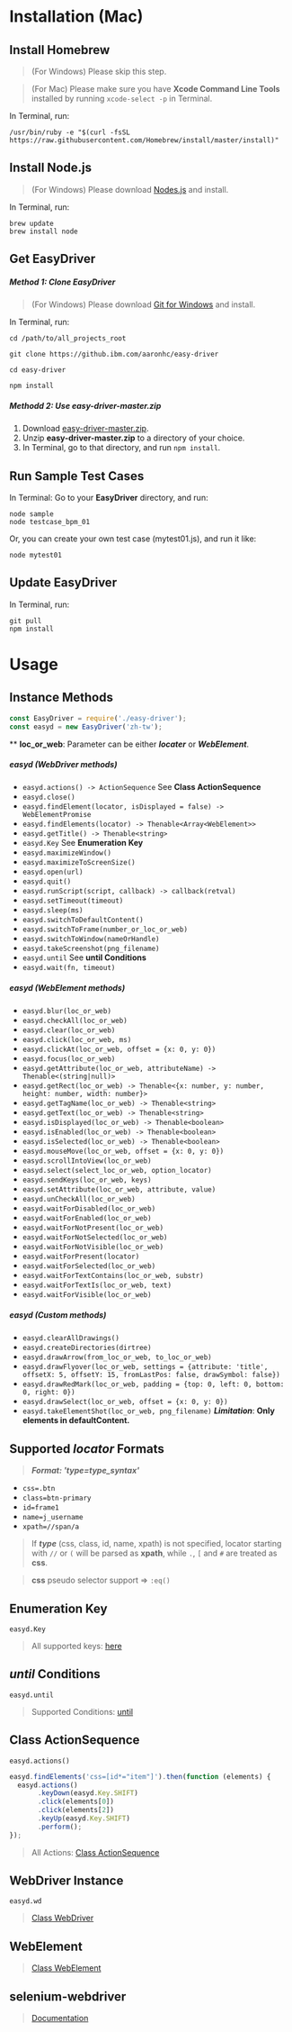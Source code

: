 # Installation (Mac)

## Install Homebrew

> (For Windows) Please skip this step.

> (For Mac) Please make sure you have **Xcode Command Line Tools** installed by running `xcode-select -p` in Terminal.

In Terminal, run:

```shell
/usr/bin/ruby -e "$(curl -fsSL https://raw.githubusercontent.com/Homebrew/install/master/install)"
```

## Install Node.js

> (For Windows) Please download  [Nodes.js](https://nodejs.org/en/download/) and install.

In Terminal, run:

```shell
brew update
brew install node
```

## Get EasyDriver

##### Method 1: Clone EasyDriver
> (For Windows) Please download [Git for Windows](https://git-scm.com/download/win) and install.

In Terminal, run:

```shell
cd /path/to/all_projects_root

git clone https://github.ibm.com/aaronhc/easy-driver

cd easy-driver

npm install
```

##### Methodd 2: Use easy-driver-master.zip

1. Download [easy-driver-master.zip](https://github.ibm.com/aaronhc/easy-driver/archive/master.zip).
2. Unzip **easy-driver-master.zip** to a directory of your choice.
3. In Terminal, go to that directory, and run `npm install`.



## Run Sample Test Cases

In Terminal: Go to your **EasyDriver** directory, and run:

```shell
node sample
node testcase_bpm_01
```

Or, you can create your own test case (mytest01.js), and run it like:

`node mytest01`

## Update EasyDriver

In Terminal, run:

```shell
git pull
npm install
```

# Usage

## Instance Methods

```javascript
const EasyDriver = require('./easy-driver');
const easyd = new EasyDriver('zh-tw');
```

\*\* **loc_or_web**: Parameter can be either ***locater*** or ***WebElement***.

##### easyd (WebDriver methods)
* `easyd.actions() -> ActionSequence` See **Class ActionSequence**
* `easyd.close()`
* `easyd.findElement(locator, isDisplayed = false) -> WebElementPromise`
* `easyd.findElements(locator) -> Thenable<Array<WebElement>>`
* `easyd.getTitle() -> Thenable<string>`
* `easyd.Key`  See **Enumeration Key**
* `easyd.maximizeWindow()`
* `easyd.maximizeToScreenSize()`
* `easyd.open(url)`
* `easyd.quit()`
* `easyd.runScript(script, callback) -> callback(retval)`
* `easyd.setTimeout(timeout)`
* `easyd.sleep(ms)`
* `easyd.switchToDefaultContent()`
* `easyd.switchToFrame(number_or_loc_or_web)`
* `easyd.switchToWindow(nameOrHandle)`
* `easyd.takeScreenshot(png_filename)`
* `easyd.until` See **until Conditions**
* `easyd.wait(fn, timeout)`

##### easyd (WebElement methods)
* `easyd.blur(loc_or_web)`
* `easyd.checkAll(loc_or_web)`
* `easyd.clear(loc_or_web)`
* `easyd.click(loc_or_web, ms)`
* `easyd.clickAt(loc_or_web, offset = {x: 0, y: 0})`
* `easyd.focus(loc_or_web)`
* `easyd.getAttribute(loc_or_web, attributeName) -> Thenable<(string|null)>`
* `easyd.getRect(loc_or_web) -> Thenable<{x: number, y: number, height: number, width: number}>`
* `easyd.getTagName(loc_or_web) -> Thenable<string>`
* `easyd.getText(loc_or_web) -> Thenable<string>`
* `easyd.isDisplayed(loc_or_web) -> Thenable<boolean>`
* `easyd.isEnabled(loc_or_web) -> Thenable<boolean>`
* `easyd.isSelected(loc_or_web) -> Thenable<boolean>`
* `easyd.mouseMove(loc_or_web, offset = {x: 0, y: 0})`
* `easyd.scrollIntoView(loc_or_web)`
* `easyd.select(select_loc_or_web, option_locator)`
* `easyd.sendKeys(loc_or_web, keys)`
* `easyd.setAttribute(loc_or_web, attribute, value)`
* `easyd.unCheckAll(loc_or_web)`
* `easyd.waitForDisabled(loc_or_web)`
* `easyd.waitForEnabled(loc_or_web)`
* `easyd.waitForNotPresent(loc_or_web)`
* `easyd.waitForNotSelected(loc_or_web)`
* `easyd.waitForNotVisible(loc_or_web)`
* `easyd.waitForPresent(locator)`
* `easyd.waitForSelected(loc_or_web)`
* `easyd.waitForTextContains(loc_or_web, substr)`
* `easyd.waitForTextIs(loc_or_web, text)`
* `easyd.waitForVisible(loc_or_web)`

##### easyd (Custom methods)
* `easyd.clearAllDrawings()`
* `easyd.createDirectories(dirtree)`
* `easyd.drawArrow(from_loc_or_web, to_loc_or_web)`
* `easyd.drawFlyover(loc_or_web, settings = {attribute: 'title', offsetX: 5, offsetY: 15, fromLastPos: false, drawSymbol: false})`
* `easyd.drawRedMark(loc_or_web, padding = {top: 0, left: 0, bottom: 0, right: 0})`
* `easyd.drawSelect(loc_or_web, offset = {x: 0, y: 0})`
* `easyd.takeElementShot(loc_or_web, png_filename)` ***Limitation***: **Only elements in defaultContent.**


## Supported ***locator*** Formats

> ***Format: 'type=type_syntax'***

* `css=.btn`
* `class=btn-primary`
* `id=frame1`
* `name=j_username`
* `xpath=//span/a`


> If ***type*** (css, class, id, name, xpath) is not specified, locator starting with `//` or `(` will be parsed as **xpath**, while `.`, `[` and `#` are treated as **css**.

> **css** pseudo selector support => `:eq()`

## Enumeration Key

`easyd.Key`

> All supported keys: [here](https://seleniumhq.github.io/selenium/docs/api/javascript/module/selenium-webdriver/index_exports_Key.html)

## ***until*** Conditions

`easyd.until`

> Supported Conditions: [until](http://seleniumhq.github.io/selenium/docs/api/javascript/module/selenium-webdriver/lib/until.html)

## Class **ActionSequence**

`easyd.actions()`

```javascript
easyd.findElements('css=[id*="item"]').then(function (elements) {
  easyd.actions()
       .keyDown(easyd.Key.SHIFT)
       .click(elements[0])
       .click(elements[2])
       .keyUp(easyd.Key.SHIFT)
       .perform();
});
```

> All Actions: [Class ActionSequence](http://seleniumhq.github.io/selenium/docs/api/javascript/module/selenium-webdriver/index_exports_ActionSequence.html)

## WebDriver Instance

`easyd.wd`

> [Class WebDriver](https://seleniumhq.github.io/selenium/docs/api/javascript/module/selenium-webdriver/index_exports_WebDriver.html)

## WebElement

> [Class WebElement](https://seleniumhq.github.io/selenium/docs/api/javascript/module/selenium-webdriver/index_exports_WebElement.html)

## selenium-webdriver

> [Documentation](https://seleniumhq.github.io/selenium/docs/api/javascript/index.html)
